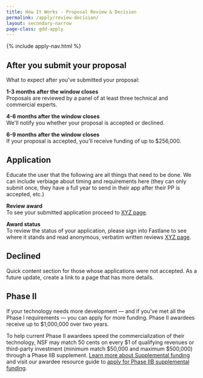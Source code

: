 ```yaml
---
title: How It Works - Proposal Review & Decision
permalink: /apply/review-decision/
layout: secondary-narrow
page-class: gdd-apply
---
```

{% include apply-nav.html %}
<section class="usa-section full-bleed-bg">
  <h2>After you submit your proposal</h2>
  <p>What to expect after you’ve submitted your proposal:</p>
  <p><b>1-3 months after the window closes</b>
    <br>Proposals are reviewed by a panel of at least three technical and commercial experts.
  </p>
  <p><b>4-6 months after the window closes</b>
    <br>We'll notify you whether your proposal is accepted or declined.
  </p>
  <p><b>6-9 months after the window closes</b>
    <br>If your proposal is accepted, you'll receive funding of up to $256,000.
  </p>
</section>

<section class="usa-section full-bleed-bg--lightblue">
  <h2>Application</h2>
  <p>Educate the user that the following are all things that need to be done. We can include verbiage about timing and
    requirements here (they can only submit once, they have a full year to send in their app after their PP is
    accepted, etc.)</p>
  <p><b>Review award</b>
    <br>To see your submitted application proceed to <a href="#">XYZ page</a>.
  </p>
  <p><b>Award status</b>
    <br>To review the status of your application, please sign into Fastlane to see where it stands and read anonymous, verbatim written reviews <a href="#">XYZ page</a>.
  </p>
</section>

<section class="usa-section full-bleed-bg">
  <h2>Declined</h2>
  <p>Quick content section for those whose applications were not accepted. As a future update, create a link to a page
    that has more details.</p>
</section>

<section class="usa-section full-bleed-bg--lightblue">
  <h2>Phase II</h2>
  <p>If your technology needs more development — and if you’ve met all the Phase I requirements — you can apply for
    more funding. Phase II awardees receive up to $1,000,000 over two years.</p>
  <p>To help current Phase II awardees speed the commercialization of their technology, NSF may match 50 cents on
    every $1 of qualifying revenues or third-party investment (minimum match $50,000 and maximum $500,000) through a
    Phase IIB supplement. <a href="{{ site.baseurl }}/resources/awardees/supplement/overview/">Learn more about
      Supplemental funding</a> and visit our awardee resource guide to <a
      href="{{ site.baseurl }}/resources/awardees/phase-2/instructions/">apply for Phase IIB supplemental funding</a>.
  </p>
</section>
